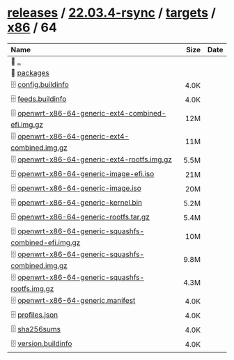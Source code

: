 ---
---

# [releases](/releases/) / [22.03.4-rsync](/releases/22.03.4-rsync/) / [targets](/releases/22.03.4-rsync/targets/) / [x86](/releases/22.03.4-rsync/targets/x86/) / 64


| Name | Size | Date |
|:---|---:|---|
| 📁 [..](../) | | |
| 📁 [packages](packages) | | |
| 🗄️ [config.buildinfo](./config.buildinfo) | 4.0K | |
| 🗄️ [feeds.buildinfo](./feeds.buildinfo) | 4.0K | |
| 🗄️ [openwrt-x86-64-generic-ext4-combined-efi.img.gz](./openwrt-x86-64-generic-ext4-combined-efi.img.gz) | 12M | |
| 🗄️ [openwrt-x86-64-generic-ext4-combined.img.gz](./openwrt-x86-64-generic-ext4-combined.img.gz) | 11M | |
| 🗄️ [openwrt-x86-64-generic-ext4-rootfs.img.gz](./openwrt-x86-64-generic-ext4-rootfs.img.gz) | 5.5M | |
| 🗄️ [openwrt-x86-64-generic-image-efi.iso](./openwrt-x86-64-generic-image-efi.iso) | 21M | |
| 🗄️ [openwrt-x86-64-generic-image.iso](./openwrt-x86-64-generic-image.iso) | 20M | |
| 🗄️ [openwrt-x86-64-generic-kernel.bin](./openwrt-x86-64-generic-kernel.bin) | 5.2M | |
| 🗄️ [openwrt-x86-64-generic-rootfs.tar.gz](./openwrt-x86-64-generic-rootfs.tar.gz) | 5.4M | |
| 🗄️ [openwrt-x86-64-generic-squashfs-combined-efi.img.gz](./openwrt-x86-64-generic-squashfs-combined-efi.img.gz) | 10M | |
| 🗄️ [openwrt-x86-64-generic-squashfs-combined.img.gz](./openwrt-x86-64-generic-squashfs-combined.img.gz) | 9.8M | |
| 🗄️ [openwrt-x86-64-generic-squashfs-rootfs.img.gz](./openwrt-x86-64-generic-squashfs-rootfs.img.gz) | 4.3M | |
| 🗄️ [openwrt-x86-64-generic.manifest](./openwrt-x86-64-generic.manifest) | 4.0K | |
| 🗄️ [profiles.json](./profiles.json) | 4.0K | |
| 🗄️ [sha256sums](./sha256sums) | 4.0K | |
| 🗄️ [version.buildinfo](./version.buildinfo) | 4.0K | |

